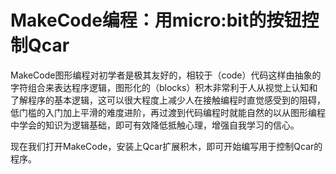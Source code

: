 # MakeCode编程：用micro:bit的按钮控制Qcar

MakeCode图形编程对初学者是极其友好的，相较于（code）代码这样由抽象的字符组合来表达程序逻辑，图形化的（blocks）积木非常利于人从视觉上认知和了解程序的基本逻辑，这可以很大程度上减少人在接触编程时直觉感受到的阻碍，低门槛的入门加上平滑的难度进阶，再过渡到代码编程时就能自然的以从图形编程中学会的知识为逻辑基础，即可有效降低抵触心理，增强自我学习的信心。  

现在我们打开MakeCode，安装上Qcar扩展积木，即可开始编写用于控制Qcar的程序。  

